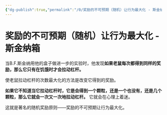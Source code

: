 ```yaml
---
{"dg-publish":true,"permalink":"/0/奖励的不可预期（随机）让行为最大化 - 斯金纳箱/","created":"2023-05-30T18:11:13.823+08:00","updated":"2023-06-07T13:36:41.704+08:00"}
---
```


# 奖励的不可预期（随机）让行为最大化 - 斯金纳箱


当B.F.斯金纳用他的盒子做进一步的实验时，他发现**如果老鼠每次都得到同样的奖励，那么它只有在饥饿时才会拉动杠杆。** 

使老鼠拉动杠杆的次数最大化的方法是改变它得到的奖励。

**如果它不知道当它拉动杠杆时，它是会得到一个颗粒，还是一个也没有，还是几个颗粒，那么它就会一次又一次地拉动杠杆。** 它就会在心理上着迷。

这就是著名的随机奖励原则——奖励的不可预期让行为最大化。
